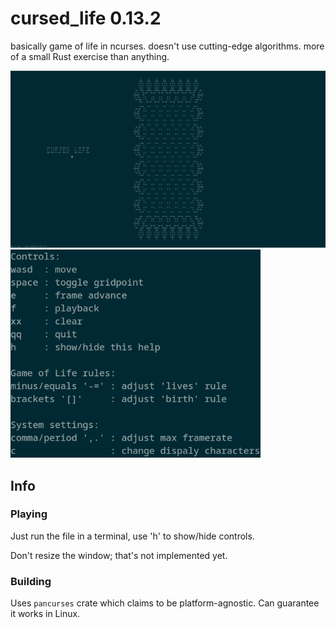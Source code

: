 # cursed_life 0.13.2
basically game of life in ncurses. doesn't use cutting-edge algorithms. more of a small Rust exercise than anything.

<img width=720 src="./thick_screenshot.png" />
<img width=400 src="./controls.png" />

## Info
### Playing
Just run the file in a terminal, use 'h' to show/hide controls.

Don't resize the window; that's not implemented yet.

### Building
Uses `pancurses` crate which claims to be platform-agnostic. Can guarantee it works in Linux.
